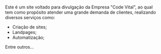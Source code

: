 <!--Este é um arquivo de LEITURA do documento, servindo como base para 
realizar a DESCRIÇÃO do site-->

Este é um site voltado para divulgação da Empresa "Code Vital", ao qual tem como propósito
atender uma grande demanda de clientes, realizando diversos serviços como:

- Criação de sites;
- Landpages;
- Automatização;

Entre outros...